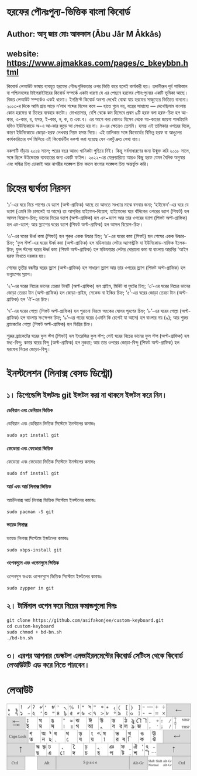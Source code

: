 # হরফের পৌনঃপুন্য-ভিত্তিক বাংলা কিবোর্ড

## Author: আবু জার মোঃ আককাস  (Ābu Jār M Ākkās)

## website: https://www.ajmakkas.com/pages/c_bkeybbn.html

কিবোর্ড লেআউট ভাষায় ব্যবহৃত হরফের পৌনঃপুনিকতার ওপর ভিত্তি করে হলেই কার্যকরী হয়। তদানীন্তন পূর্ব পাকিস্তান বা পশ্চিমবঙ্গের টাইপরাইটারের কিবোর্ড সম্পর্কে একটা ধারণা যে এর পেছনে হরফের পৌনঃপুন্যের একটি ভূমিকা আছে। বিজয় লেআউট সম্পর্কেও একই ধারণা। ইনস্ক্রিপ্ট কিবোর্ড অবশ্য দেখেই বোঝা যায় হরফের সাজুয্যের ভিত্তিতে বাননো। ২০১৩-র দিকে আমি প্রায় সাড়ে ন’লাখ শব্দের হিসেব কষে — হাতে গুনে নয়, যন্ত্রের সাহায্যে — দেখেছিলাম বাংলায় কোন হরফের বা চিহ্নের ব্যবহার কতটা। মোখতাসার, বেশি থেকে কম হিসেবে প্রথম ৯টি হরফ বলা হরফ-চিহ্ন হল আ-কার, এ-কার, র, হসন্ত, ই-কার, ন, ক, ত এবং ব। এর আগে করা কোনও হিসেব থেকে আ-কারের জায়গা পালটায়নি যদিও ইউনিকোডে অ-এ আ-কার জুড়ে আ লেখতে হয় না। র-এর ক্ষেত্রেও তেমনি। হসন্ত এই তালিকার ওপরের দিকে, কারণ ইউনিকোডে জোড়া-হরফ লেখবার নিয়ম হসন্ত দিয়ে। এই তালিকার সঙ্গে কিবোর্ডের বিভিন্ন হরফ বা আঙুলের কার্যকারিতার ফর্দ মিলিয়ে এই কিবোর্ডটির নকশা করা হয়েছে যেন একটু দ্রুত লেখা যায়।

নকশাটি দাঁড়ায় ২০১৪ সালে; পরের বছর আরও খানিকটা গুছিয়ে নিই। কিন্তু সর্বসাধারণের জন্য উন্মুক্ত করি ২০১৮ সালে, সঙ্গে ছিলে উইন্ডোজ়ে ব্যবহারের জন্য একটি ফাইল। ২০২২-এর ফেব্রুয়ারিতে আরও কিছু হরফ যেমন বৈদিক অনুস্বার এবং সন্ধির চিহ্ন ঢোকাই আর নাগরীর সঙ্ক্ষেপ চিহ্ন বদলে বাংলার সঙ্ক্ষেপ চিহ্ন অন্তর্ভুক্ত করি।

# চিহ্নের দ্ব্যর্থতা নিরসন

‘১’-এর ঘরে নিচে পাশের যে ড্যাশ (অল্ট-গ্রাফিক) আছে তা আদতে সংখ্যার মাঝে বসবার জন্য; ‘হাইফেন’-এর ঘরে যে ড্যাশ (এমনি কি চাপলেই যা আসে) তা আস্‌কির হাইফেন-বিয়োগ; হাইফেনের ঘরে বাঁদিকের ওপরের ড্যাশ (শিফট) হল আসল বিয়োগ-চিহ্ন; ডানের নিচের ড্যাশ (অল্ট-গ্রাফিক) হল এন−ড্যাশ আর তার ওপরের ড্যাশ (শিফট অল্ট-গ্রাফিক) হল এম-ড্যাশ‌; আর স্ল্যাশের ঘরের ড্যাশ (শিফট অল্ট-গ্রাফিক) হল আসল বিয়োগ-চিহ্ন।

‘৩’-এর ঘরের ঊর্ধ্ব কমা (শিফট) হল শুরুর একক উদ্ধার চিহ্ন; ‘৪’-এর ঘরের কমা (শিফট) হল শেষের একক উদ্ধার-চিহ্ন; ‘ফুল স্টপ’-এর ঘরের ঊর্ধ্ব কমা (অল্ট-গ্রাফিক) হল মডিফায়ার লেটার অ্যাপস্ট্রফি যা ইউনিকোড-মাফিক ইলেক-চিহ্ন; ফুল স্টপের ঘরের ঊর্ধ্ব কমা (শিফট অল্ট-গ্রাফিক) হল মডিফায়ার লেটার ঘোরানো কমা যা বাংলায় আরবির ʻআইন হরফ লিখতে দরকার হয়।

শেষের তৃতীয় বন্ধনীর ঘরের স্ল্যাশ (অল্ট-গ্রাফিক) হল সাধারণ স্ল্যাশ আর তার ওপরের স্ল্যাশ (শিফট অল্ট-গ্রাফিক) হল ভগ্নাংশের স্ল্যাশ।

‘২’-এর ঘরের নিচের ডানের তেরচা টানটি (অল্ট-গ্রাফিক) হল প্রাইম, মিনিট বা ফুটের চিহ্ন; ‘৩’-এর ঘরের নিচের ডানের জোড়া তেরচা টান (অল্ট-গ্রাফিক) হল জোড়া-প্রাইম, সেকেন্ড বা ইঞ্চির চিহ্ন; ‘৫’-এর ঘরের জোড়া তেরচা টান (অল্ট-গ্রাফিক) হল ‘ঐ’-এর চিহ্ন।

‘৭’-এর ঘরের গোল্লা (শিফট অল্ট-গ্রাফিক) হল পুরানো নিয়মে অংকের ষোলর পূরণের চিহ্ন; ‘৮’-এর ঘরের গোল্লা (অল্ট-গ্রাফিক) হল বাংলায় সংক্ষেপন চিহ্ন; ‘৯’-এর পরের ঘরের (এমনি কি চেপেই যা আসে) হল বাংলার নয় (৯); আর শুরুর ব্র্যাকেটের গোল্লা (শিফট অল্ট-গ্রাফিক) হল ডিগ্রির চিহ্ন।

শুরুর ব্র্যাকেটের ঘরের ফুল স্টপ (শিফট) হল ইংরেজির ফুল স্টপ; সেই ঘরের নিচের ডানের ফুল স্টপ (অল্ট-গ্রাফিক) হল মধ্য-বিন্দু; কমার ঘরের বিন্দু (অল্ট-গ্রাফিক) হল নুকতা; আর তার ওপরের জোড়া-বিন্দু (শিফট অল্ট-গ্রাফিক) হল হরফের নিচের জোড়া-বিন্দু।

# ইনস্টলেশন (লিনাক্স বেসড ডিস্ট্রো)

## ১। ডিপেন্ডেন্সি ইন্সটলঃ git ইন্সটল করা না থাকলে ইন্সটল করে নিন।

#### ডেবিয়ান এবং ডেবিয়ান ভিত্তিক
ডেবিয়ান এবং ডেবিয়ান ভিত্তিক সিস্টেমে ইনস্টলের কমান্ডঃ
```
sudo apt install git
```
#### ফেডোরা এবং ফেডোরা ভিত্তিক
ফেডোরা এবং ফেডোরা ভিত্তিক সিস্টেমে ইনস্টলের কমান্ডঃ
```
sudo dnf install git
```
#### আর্চ এবং আর্চ লিনাক্স ভিত্তিক
আর্চলিনাক্স আর্চ লিনাক্স ভিত্তিক সিস্টেমে ইনস্টলের কমান্ডঃ
```
sudo pacman -S git
```
#### ভয়েড লিনাক্স
ভয়েড লিনাক্স সিস্টেমে ইন্সটলের কমান্ডঃ
```
sudo xbps-install git
```
#### ওপেনসুসে এবং ওপেনসুসে ভিত্তিক
ওপেনসুস ভএবং ওপেনসুসে ভিত্তিক সিস্টেমে ইন্সটলের কমান্ডঃ
```
sudo zypper in git
```


## ২। টার্মিনাল ওপেন করে নিচের কমান্ডগুলো দিনঃ

```
git clone https://github.com/asifakonjee/custom-keyboard.git
cd custom-keyboard
sudo chmod + bd-bn.sh
./bd-bn.sh
```

## ৩। এরপর আপনার ডেস্কটপ এনভাইরনমেন্টের কিবোর্ড সেটিংস থেকে কিবোর্ড লেআউটটি এড করে নিতে পারবেন।


# লেআউট

<div align = center><img src="https://raw.githubusercontent.com/asifakonjee/custom-keyboard/main/cg_bkeyb.png"><br><br>
